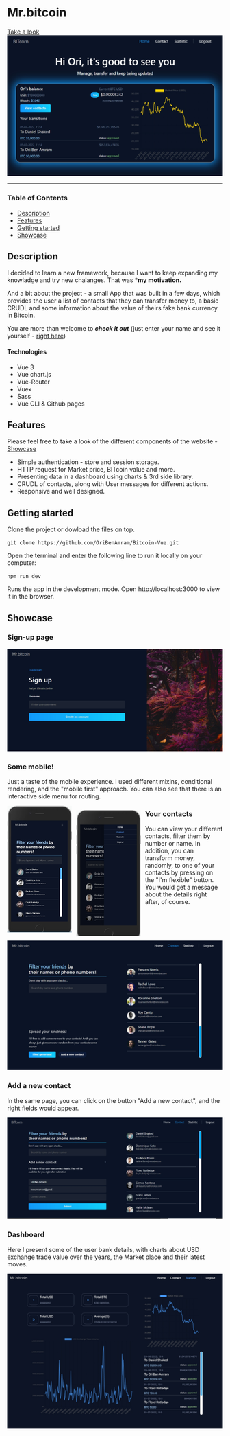 
# Mr.bitcoin
[Take a look](https://oribenamram.github.io/Bitcoin-Vue "Github pages link")
![Homepage image](src/assets/imgs/home-dekstop.jpg "Homepage image")
___

### Table of Contents
- [Description](#description)
- [Features](#features)
- [Getting started](#getting-started)
- [Showcase](#showcase)

## Description
I decided to learn a new framework, because I want to keep expanding my knowladge and try new chalanges. That was ***my motivation.** 

And a bit about the project - a small App that was built in a few days, which provides the user a list of contacts that they can transfer money to, a basic CRUDL and some information about the value of theirs fake bank currency in Bitcoin.

You are more than welcome to ***check it out*** (just enter your name and see it yourself - [right here](https://oribenamram.github.io/Bitcoin-Vue "Github pages link"))



#### Technologies

- Vue 3
- Vue chart.js
- Vue-Router
- Vuex
- Sass
- Vue CLI & Github pages

## Features
Please feel free to take a look of the different components of the website - [Showcase](#showcase)

- Simple authentication - store and session storage.
- HTTP request for Market price, BITcoin value and more.
- Presenting data in a dashboard using charts & 3rd side library.
- CRUDL of contacts, along with User messages for different actions.
- Responsive and well designed.


## Getting started
Clone the project or dowload the files on top.
```
git clone https://github.com/OriBenAmram/Bitcoin-Vue.git
```
Open the terminal and enter the following line to run it locally on your computer:
```
npm run dev 
```
Runs the app in the development mode.
Open http://localhost:3000 to view it in the browser.

## Showcase

### Sign-up page

![Signup page image](src/assets/imgs/signup-desktop.jpg "Sign-up page")

### Some mobile!
Just a taste of the mobile experience. I used different mixins, conditional rendering, and the "mobile first" approach. 
You can also see that there is an interactive side menu for routing.

<img src="src/assets/imgs/contact-mobile.jpg" width="30%" style="float: left; margin-right:10"/><img src="src/assets/imgs/contact-mobile-nav.jpg" width="30%" style="float: left; margin: 10px"/>

### Your contacts
You can view your different contacts, filter them by number or name. 
In addition, you can transform money, randomly, to one of your contacts by pressing on the "I'm flexible" button. You would get a message about the details right after, of course.

![Contacts page image](src/assets/imgs/contact-desktop-regular.jpg "Contacts page")

### Add a new contact
In the same page, you can click on the button "Add a new contact", and the right fields would appear.

![Add a contact mode - image](src/assets/imgs/contact-dekstop-add.jpg "Add a contact mode")

### Dashboard
Here I present some of the user bank details, with charts about USD exchange trade value over the years, the Market place and their latest moves.

![Dashboard image](src/assets/imgs/chart-dekstop.jpg "Dashboard")